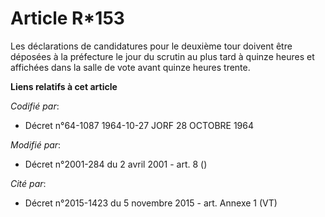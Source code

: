 # Article R*153

Les déclarations de candidatures pour le deuxième tour doivent être déposées à la préfecture le jour du scrutin au plus tard
à quinze heures et affichées dans la salle de vote avant quinze heures trente.

**Liens relatifs à cet article**

_Codifié par_:

  - Décret n°64-1087 1964-10-27 JORF 28 OCTOBRE 1964

_Modifié par_:

  - Décret n°2001-284 du 2 avril 2001 - art. 8 ()

_Cité par_:

  - Décret n°2015-1423 du 5 novembre 2015 - art. Annexe 1 (VT)
